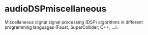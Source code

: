 # audioDSPmiscellaneous
Miscellaneous digital signal processing (DSP) algorithms in different programming languages (Faust, SuperCollider, C++, ...).
